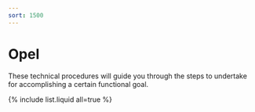 ```yaml
---
sort: 1500
---
```


# Opel

These technical procedures will guide you through the steps to undertake for accomplishing a certain functional goal.

{% include list.liquid all=true %}
